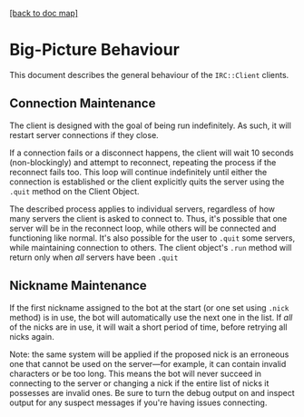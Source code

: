 [[back to doc map]](README.md)

# Big-Picture Behaviour

This document describes the general behaviour of the `IRC::Client` clients.

## Connection Maintenance

The client is designed with the goal of being run indefinitely. As such, it
will restart server connections if they close.

If a connection fails or a disconnect happens, the client will wait
10 seconds (non-blockingly) and attempt to reconnect, repeating the process
if the reconnect fails too. This loop will continue indefinitely until either
the connection is established or the client explicitly quits the server
using the `.quit` method on the Client Object.

The described process applies to individual servers, regardless of how many
servers the client is asked to connect to. Thus, it's possible that one
server will be in the reconnect loop, while others will be connected and
functioning like normal. It's also possible for the user to `.quit` some
servers, while maintaining connection to others. The client object's
`.run` method will return only when *all* servers have been `.quit`

## Nickname Maintenance

If the first nickname assigned to the bot at the start (or one set
using `.nick` method) is in use, the bot will automatically use the next one
in the list. If *all* of the nicks are in use, it will wait a short period
of time, before retrying all nicks again.

Note: the same system will be applied if the proposed nick is an erroneous
one that cannot be used on the server—for example, it can contain invalid
characters or be too long. This means the bot will never succeed
in connecting to the server or changing a nick if the entire list of nicks it
possesses are invalid ones. Be sure to turn the debug output on and inspect
output for any suspect messages if you're having issues connecting.
